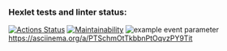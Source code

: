 ### Hexlet tests and linter status:
[![Actions Status](https://github.com/Evgeniy3/frontend-project-lvl1/workflows/hexlet-check/badge.svg)](https://github.com/Evgeniy3/frontend-project-lvl1/actions)
[![Maintainability](https://api.codeclimate.com/v1/badges/a99a88d28ad37a79dbf6/maintainability)](https://codeclimate.com/github/codeclimate/codeclimate/maintainability)
![example event parameter](https://github.com/github/docs/actions/workflows/github-actions-demo.yml/badge.svg?event=push)
 https://asciinema.org/a/PTSchmOtTkbbnPtOqvzPY9Tit   